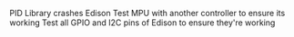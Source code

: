 PID Library crashes Edison
Test MPU with another controller to ensure its working
Test all GPIO and I2C pins of Edison to ensure they're working
